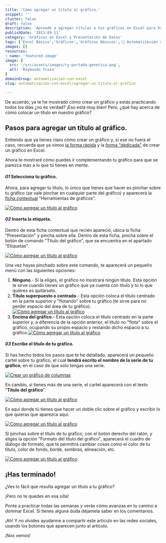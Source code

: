```yaml
---
title: 'Cómo agregar un título al gráfico.'
snippet: ''
cluster: false
draft: false 
description: 'Aprende a agregar títulos a tus gráficos en Excel para hacer tus presentaciones más informativas y profesionales.'
publishDate: '2013-09-11'
category: 'Gráficos en Excel y Presentación de Datos'
tags: ['Excel Básico','Gráficos','Gráficos Básicos','🤖 Automatización con Excel']
images: []
resources: 
- name: 'featured-image'
image: {
  src: '/src/assets/images/ry-portada-generica.png',
  alt: 'Raymundo Ycaza'
}
domainGroup: automatizacion-con-excel
slug: automatizacion-con-excel/agregar-un-titulo-al-grafico

---
```


De acuerdo, ya te he mostrado cómo crear un gráfico y estás practicando todos los días ¿no es verdad? ¡Eso está muy bien! Pero, ¿qué hay acerca de cómo colocar un título en nuestro gráfico?

## Pasos para agregar un título al gráfico.

Entiendo que ya tienes claro cómo crear un gráfico y, si ese no fuera el caso, recuerda que ya vimos [la forma rápida](http://raymundoycaza.com/como-crear-un-grafico-en-excel/ "Cómo crear un Gráfico en Excel") y la [forma "dedicada"](http://raymundoycaza.com/crear-un-grafico-de-columnas-en-excel/ "Crear un gráfico de Columnas en Excel") de crear un gráfico en Excel.

Ahora te mostraré cómo puedes ir complementando tu gráfico para que se parezca más a lo que tú tienes en mente.

#### _01_ Selecciona tu gráfico.

Ahora, para agregar tu título, lo único que tienes que hacer es pinchar sobre tu gráfico (se vale pinchar en cualquier parte del gráfico) y aparecerá la [ficha contextual](http://raymundoycaza.com/que-son-las-fichas-contextuales-en-excel/ "¿Qué son las Fichas Contextuales en Excel?") "Herramientas de gráficos".

[![Cómo agregar un título al gráfico](/src/assets/images/2023/20130911-agregar-un-titulo-al-grafico-000114.png)](http://raymundoycaza.com/wp-content/uploads/20130911-agregar-un-titulo-al-grafico-000114.png)

#### _02_ Inserta la etiqueta.

Dentro de esta ficha contextual que recién apareció, ubica la ficha "Presentación" y pincha sobre ella. Dentro de esta ficha, pincha sobre el botón de comando "Titulo del gráfico", que se encuentra en el apartado "Etiquetas".

[![Cómo agregar un título al gráfico](/src/assets/images/2023/20130911-agregar-un-titulo-al-grafico-000117.png)](http://raymundoycaza.com/wp-content/uploads/20130911-agregar-un-titulo-al-grafico-000117.png)

Una vez hayas pinchado sobre este comando, te aparecerá un pequeño menú con las siguientes opciones:

1. **Ninguno**.- Si la eliges, el gráfico no mostrará ningún título. Esta opción te sirve cuando tienes un gráfico que ya cuenta con título y tú lo que quieres es quitárselo.
2. **Título superpuesto o centrado**.- Esta opción coloca el título centrado en la parte superior y "flotando" sobre tu gráfico (te sirve para no perder espacio del área de tu gráfico).[![Cómo agregar un título al gráfico](/src/assets/images/2023/20130911-agregar-un-titulo-al-grafico-000118.png)](http://raymundoycaza.com/wp-content/uploads/20130911-agregar-un-titulo-al-grafico-000118.png)
3. **Encima del gráfico**.- Esta opción coloca el título centrado en la parte superior y, a diferencia de la opción anterior, el título no "flota" sobre el gráfico, ocupando su propio espacio y restando dicho espacio a tu gráfico.[![Cómo agregar un título al gráfico](/src/assets/images/2023/20130911-agregar-un-titulo-al-grafico-000119.png)](http://raymundoycaza.com/wp-content/uploads/20130911-agregar-un-titulo-al-grafico-000119.png)

#### _03_ Escribe el título de tu gráfico.

Si has hecho todos los pasos que te he detallado, aparecerá un pequeño cartel sobre tu gráfico, el cual **tendrá escrito el nombre de la serie de tu gráfico**, en el caso de que solo tengas una serie.

[![Crear un gráfico de columnas](/src/assets/images/2023/20130908-crear-un-grafico-de-columnas-000109.png)](http://raymundoycaza.com/wp-content/uploads/20130908-crear-un-grafico-de-columnas-000109.png)

En cambio, si tienes más de una serie, el cartel aparecerá con el texto "**Título del gráfico**".

[![Cómo agregar un título al gráfico](/src/assets/images/2023/20130911-agregar-un-titulo-al-grafico-000120.png)](http://raymundoycaza.com/wp-content/uploads/20130911-agregar-un-titulo-al-grafico-000120.png)

Es aquí donde tú tienes que hacer un doble clic sobre el gráfico y escribir lo que quieras que aparezca aquí.

[![Cómo agregar un título al gráfico](/src/assets/images/2023/20130911-agregar-un-titulo-al-grafico-000121.png)](http://raymundoycaza.com/wp-content/uploads/20130911-agregar-un-titulo-al-grafico-000121.png)

Si pinchas sobre el título de tu gráfico, con el botón derecho del ratón, y eliges la opción "Formato del título del gráfico", aparecerá el cuadro de diálogo de formato, que te permitirá cambiar cosas como el color de tu título, color de fondo, borde, sombras, alineación, etc.

[![Cómo agregar un título al gráfico](/src/assets/images/2023/20130911-agregar-un-titulo-al-grafico-000122.png)](http://raymundoycaza.com/wp-content/uploads/20130911-agregar-un-titulo-al-grafico-000122.png)

## ¡Has terminado!

¿Ves lo fácil que resulta agregar un título a tu gráfico?

¡Pero no te quedes en esa silla!

Ponte a practicar todas las semanas y verás cómo avanzas en tu camino a dominar Excel. Si tienes alguna duda déjamela saber en los comentarios.

¡Ah! Y no olvides ayudarme a compartir este artículo en las redes sociales, usando los botones que aparecen junto al artículo.

¡Nos vemos!
